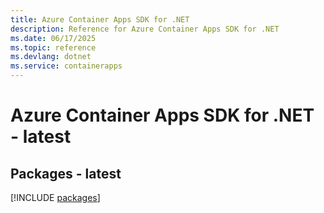 ```yaml
---
title: Azure Container Apps SDK for .NET
description: Reference for Azure Container Apps SDK for .NET
ms.date: 06/17/2025
ms.topic: reference
ms.devlang: dotnet
ms.service: containerapps
---
```

# Azure Container Apps SDK for .NET - latest
## Packages - latest
[!INCLUDE [packages](container-apps-index.md)]
